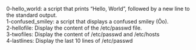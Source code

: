 0-hello_world: a script that prints “Hello, World”, followed by a new line to the standard output.
<br>1-confused_smiley: a script that displays a confused smiley (Ôo).
<br>2-hellofile: Display the content of the /etc/passwd file.
<br>3-twofiles: Display the content of /etc/passwd and /etc/hosts
<br>4-lastlines: Display the last 10 lines of /etc/passwd
